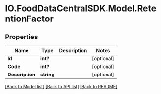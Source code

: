 # IO.FoodDataCentralSDK.Model.RetentionFactor
## Properties

Name | Type | Description | Notes
------------ | ------------- | ------------- | -------------
**Id** | **int?** |  | [optional] 
**Code** | **int?** |  | [optional] 
**Description** | **string** |  | [optional] 

[[Back to Model list]](../README.md#documentation-for-models) [[Back to API list]](../README.md#documentation-for-api-endpoints) [[Back to README]](../README.md)

